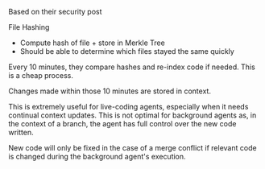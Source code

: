 Based on their security post

File Hashing
- Compute hash of file + store in Merkle Tree
- Should be able to determine which files stayed the same quickly

Every 10 minutes, they compare hashes and re-index code if needed. This is a cheap process.

Changes made within those 10 minutes are stored in context.

This is extremely useful for live-coding agents, especially when it needs continual context updates.
This is not optimal for background agents as, in the context of a branch, the agent has full control over the new code written.

New code will only be fixed in the case of a merge conflict if relevant code is changed during the background agent's execution.
